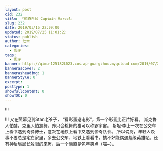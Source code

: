 ```yaml
---
layout: post
cid: 232
title: 「惊奇队长 Captain Marvel」
slug: 232
date: 2019/03/15 22:09:00
updated: 2019/07/25 11:01:22
status: publish
author: 七木
categories: 
  - 影评
tags: 
  - 影评
banner: https://qimu-1251828023.cos.ap-guangzhou.myqcloud.com/2019/07/25/1564023644.jpg
bannerascover: 2
bannerasheadimg: 1
bannerStyle: 0
excerpt: 
posttype: 1
showfullcontent: 0
showTOC: 0
---
```



!!!
<div class="douban-single" data-type="movie" data-id="26213252" data-rating="9"></div>
!!!
又在荧幕见到Stan老爷子，
“看彩蛋送电影”，第一个彩蛋比正片好看。 斯克鲁人怕猫，克里人怕尬舞，养只会尬舞的猫可以称霸宇宙。 斯坦·李上一次在公交车上看书遇到奇异博士，这次在地铁上看书又遇到惊奇队长。 所以说啊，年轻人没事不要总是宅在家里，多去公交车、地铁上看看书，搞不好能偶遇超级英雄呢。还有神盾局局长独眼的来历，后一个简直是包年笑点（喵~）。
